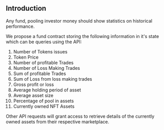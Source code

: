 ## Introduction
Any fund, pooling investor money should show statistics on historical performance.

We propose a fund contract storing the following information in it's state which can be queries using the API:
1. Number of Tokens issues
2. Token Price
3. Number of profitable Trades
4. Number of Loss Making Trades
5. Sum of profitable Trades
6. Sum of Loss from loss making trades
7. Gross profit or loss
8. Average holding period of asset
9. Average asset size
10. Percentage of pool in assets
11. Currently owned NFT Assets

Other API requests will grant access to retrieve details of the currently owned assets from their respective marketplace.

